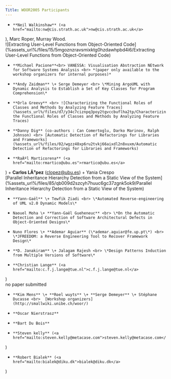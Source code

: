 ```yaml
---
Title: WOOR2005 Participants
---
```



-     **Neil Walkinshaw** (<a href="mailto:nw@cis.strath.ac.uk">nw@cis.strath.ac.uk</a>
), Marc Roper, Murray Wood. <br> ![Extracting User-Level Functions from Object-Oriented Code](%assets_url%/files/15/5mgoznzravsmixktg0hzdawhpbd4i6/Extracting User-Level Functions from Object-Oriented Code) <br>
-     **Michael Pacione**<br> VANESSA: Visualisation Abstraction NEtwork for Software Systems Analysis <br> *(paper only available to the workshop organizers for internal purposes)*
-     **Andy Zaidman** \+ Serge Demeyer <br> \*Mining ArgoUML with Dynamic Analysis to Establish a Set of Key Classes for Program Comprehension\*
-     **Orla Greevy** <br> ![Characterizing the Functional Roles of Classes and Methods by Analyzing Feature Traces](%assets_url%/files/d7/y34c7ciznpq3poy2tgvccbuflha2tp/Characterizing the Functional Roles of Classes and Methods by Analyzing Feature Traces)
-     **Danny Dig** (co-authors : Can Comertoglu, Darko Marinov, Ralph Johnson) <br> [Automatic Detection of Refactorings for Libraries and Frameworks](%assets_url%/files/02/wgzz48xp6ru2tvkj66aixdl2n8xuxm/Automatic Detection of Refactorings for Libraries and Frameworks)
-     **RaÃºl Marticorena** (<a href="mailto:rmartico@ubu.es">rmartico@ubu.es</a>
) \+ **Carlos LÃ³pez** (clopez@ubu.es) \+ Yania Crespo <br> [Parallel Inheritance Hierarchy Detection from a Static View of the System](%assets_url%/files/85/qb009d2szcyh7huuc6gc37zgnk5ok9/Parallel Inheritance Hierarchy Detection from a Static View of the System)
-     **Yann-Gaël** \+ Tewfik Ziadi <br> \*Automated Reverse-engineering of UML v2.0 Dynamic Models\*
-     Naouel Moha \+ **Yann-Gaël Gueheneuc** <br> \*On the Automatic Detection and Correction of Software Architectural Defects in Object-Oriented Designs\*
-     Nuno Flores \+ **Ademar Aguiar** (\*ademar.aguiar@fe.up.pt\*) <br> \*JFREEDOM: a Reverse Engineering Tool to Recover Framework Design\*
-     **D. Janakiram** \+ Jalagam Rajesh <br> \*Design Patterns Induction from Multiple Versions of Software\*
-     **Christian Lange** (<a href="mailto:c.f.j.lange@tue.nl">c.f.j.lange@tue.nl</a>
) <br> no paper submitted 
-     **Kim Mens** \+ **Roel wuyts** \+ **Serge Demeyer** \+ Stéphane Ducasse <br>  [Workshop organizers](http://smallwiki.unibe.ch/woor/)
-     **Oscar Nierstrasz**
-     **Bart Du Bois**
-     **Steven kelly** (<a href="mailto:steven.kelly@metacase.com">steven.kelly@metacase.com</a>
)
-     **Robert Bialek** (<a href="mailto:bialek@diku.dk">bialek@diku.dk</a>
)
